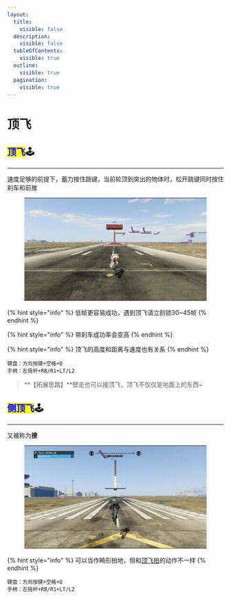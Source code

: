```yaml
---
layout:
  title:
    visible: false
  description:
    visible: false
  tableOfContents:
    visible: true
  outline:
    visible: true
  pagination:
    visible: true
---
```


# 顶飞

## <mark style="color:blue;">**顶飞**</mark>🕹️ <a href="#ding-fei" id="ding-fei"></a>

***

速度足够的前提下，蓄力按住跳键，当前轮顶到突出的物体时，松开跳键同时按住刹车和前推

<div align="left">

<figure><img src="../.gitbook/assets/image/tutorial/12.low-fps-jumps-2/1.坡度顶飞.gif" alt=""><figcaption></figcaption></figure>

</div>

{% hint style="info" %}
低帧更容易成功，遇到顶飞请立刻锁30\~45帧
{% endhint %}

{% hint style="info" %}
带刹车成功率会变高
{% endhint %}

{% hint style="info" %}
顶飞的高度和距离与速度也有关系
{% endhint %}

```plaintext
键盘：方向按键+空格+Q
手柄：左摇杆+RB/R1+LT/L2
```

> **【拓展思路】**壁走也可以接顶飞，顶飞不仅仅是地面上的东西\~

## <mark style="color:blue;">**侧顶飞**</mark>🕹️ <a href="#ce-ding-fei" id="ce-ding-fei"></a>

***

又被称为**撩**

<div align="left">

<figure><img src="../.gitbook/assets/image/tutorial/12.low-fps-jumps-2/2.侧顶飞.gif" alt=""><figcaption></figcaption></figure>

</div>

{% hint style="info" %}
可以当作畸形拍地，但和[顶飞拍](page-6-framebounces.md#ding-fei-pai)的动作不一样
{% endhint %}

```plaintext
键盘：方向按键+空格+Q
手柄：左摇杆+RB/R1+LT/L2
```
